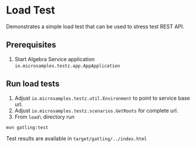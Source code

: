 # Load Test

Demonstrates a simple load test that can be used to stress test REST API.

## Prerequisites

1. Start Algebra Service application `io.microsamples.testz.app.AppApplication`

## Run load tests

1. Adjust `io.microsamples.testz.util.Environment` to point to service base url.
2. Adjust `io.microsamples.testz.scenarios.GetRoots` for complete url.
3. From `load\` directory run
```bash
mvn gatling:test

```

Test results are available in `target/gatling/../index.html`